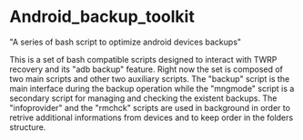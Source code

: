 # Android_backup_toolkit
"A series of bash script to optimize android devices backups"

This is a set of bash compatible scripts designed to interact with TWRP recovery and its "adb backup" feature.
Right now the set is composed of two main scripts and other two auxiliary scripts.
The "backup" script is the main interface during the backup operation while the "mngmode" script is a secondary script for managing and checking the existent backups.
The "infoprovider" and the "rmchck" scripts are used in background in order to retrive additional informations from devices and to keep order in the folders structure.
